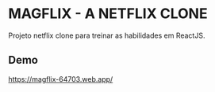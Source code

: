 # MAGFLIX - A NETFLIX CLONE

Projeto netflix clone para treinar as habilidades em ReactJS.

## Demo

<https://magflix-64703.web.app/>
